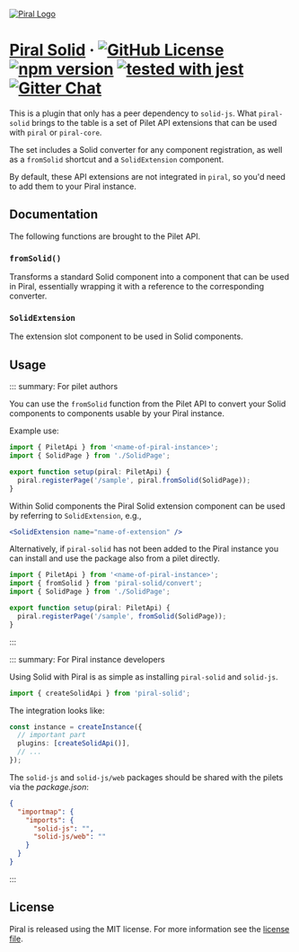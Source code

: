 [![Piral Logo](https://github.com/smapiot/piral/raw/main/docs/assets/logo.png)](https://piral.io)

# [Piral Solid](https://piral.io) &middot; [![GitHub License](https://img.shields.io/badge/license-MIT-blue.svg)](https://github.com/smapiot/piral/blob/main/LICENSE) [![npm version](https://img.shields.io/npm/v/piral-solid.svg?style=flat)](https://www.npmjs.com/package/piral-solid) [![tested with jest](https://img.shields.io/badge/tested_with-jest-99424f.svg)](https://jestjs.io) [![Gitter Chat](https://badges.gitter.im/gitterHQ/gitter.png)](https://gitter.im/piral-io/community)

This is a plugin that only has a peer dependency to `solid-js`. What `piral-solid` brings to the table is a set of Pilet API extensions that can be used with `piral` or `piral-core`.

The set includes a Solid converter for any component registration, as well as a `fromSolid` shortcut and a `SolidExtension` component.

By default, these API extensions are not integrated in `piral`, so you'd need to add them to your Piral instance.

## Documentation

The following functions are brought to the Pilet API.

### `fromSolid()`

Transforms a standard Solid component into a component that can be used in Piral, essentially wrapping it with a reference to the corresponding converter.

### `SolidExtension`

The extension slot component to be used in Solid components.

## Usage

::: summary: For pilet authors

You can use the `fromSolid` function from the Pilet API to convert your Solid components to components usable by your Piral instance.

Example use:

```ts
import { PiletApi } from '<name-of-piral-instance>';
import { SolidPage } from './SolidPage';

export function setup(piral: PiletApi) {
  piral.registerPage('/sample', piral.fromSolid(SolidPage));
}
```

Within Solid components the Piral Solid extension component can be used by referring to `SolidExtension`, e.g.,

```jsx
<SolidExtension name="name-of-extension" />
```

Alternatively, if `piral-solid` has not been added to the Piral instance you can install and use the package also from a pilet directly.

```ts
import { PiletApi } from '<name-of-piral-instance>';
import { fromSolid } from 'piral-solid/convert';
import { SolidPage } from './SolidPage';

export function setup(piral: PiletApi) {
  piral.registerPage('/sample', fromSolid(SolidPage));
}
```

:::

::: summary: For Piral instance developers

Using Solid with Piral is as simple as installing `piral-solid` and `solid-js`.

```ts
import { createSolidApi } from 'piral-solid';
```

The integration looks like:

```ts
const instance = createInstance({
  // important part
  plugins: [createSolidApi()],
  // ...
});
```

The `solid-js` and `solid-js/web` packages should be shared with the pilets via the *package.json*:

```json
{
  "importmap": {
    "imports": {
      "solid-js": "",
      "solid-js/web": ""
    }
  }
}
```

:::

## License

Piral is released using the MIT license. For more information see the [license file](./LICENSE).
